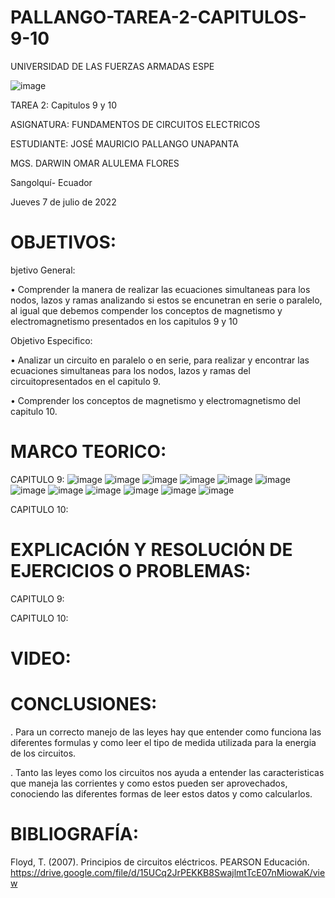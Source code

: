 # PALLANGO-TAREA-2-CAPITULOS-9-10

UNIVERSIDAD DE LAS FUERZAS ARMADAS ESPE



![image](https://user-images.githubusercontent.com/105695077/169195292-caeb0d12-8f66-4f08-bb58-2efffc44ccf5.png)




TAREA 2: Capitulos 9 y 10 



ASIGNATURA: FUNDAMENTOS DE CIRCUITOS ELECTRICOS

ESTUDIANTE: JOSÉ MAURICIO PALLANGO UNAPANTA

MGS. DARWIN OMAR ALULEMA FLORES

Sangolquí- Ecuador

Jueves 7 de julio de 2022

# OBJETIVOS:
bjetivo General:

• Comprender la manera de realizar las ecuaciones simultaneas para los nodos, lazos y ramas analizando si estos se encunetran en serie o paralelo, al igual que debemos compender los conceptos de magnetismo y electromagnetismo presentados en los capitulos 9 y 10

Objetivo Especifico:

• Analizar un circuito en paralelo o en serie, para realizar y encontrar las ecuaciones simultaneas para los nodos, lazos y ramas del circuitopresentados en el capitulo 9.

• Comprender los conceptos de magnetismo y electromagnetismo del capitulo 10. 

# MARCO TEORICO:

CAPITULO 9:
![image](https://user-images.githubusercontent.com/105695077/177805385-cedb8bde-1ba0-4630-b8f0-643ddc152897.png)
![image](https://user-images.githubusercontent.com/105695077/177805599-9af2baf4-4634-4b0a-a9b3-8ce300750682.png)
![image](https://user-images.githubusercontent.com/105695077/177805654-cb953ce9-6ed9-4294-93fd-ab912f0e8ac0.png)
![image](https://user-images.githubusercontent.com/105695077/177805711-061717d5-438b-4b5b-843e-ba68569d1a38.png)
![image](https://user-images.githubusercontent.com/105695077/177805788-bff57324-9f13-4f38-b7bb-8cd70bc359a7.png)
![image](https://user-images.githubusercontent.com/105695077/177805853-ce5619e7-b16d-4c30-ad05-5339d1adb281.png)
![image](https://user-images.githubusercontent.com/105695077/177805996-b108cc45-f1d1-4ef9-bdc5-6fb90af901c8.png)
![image](https://user-images.githubusercontent.com/105695077/177806055-12ef8c8e-8d36-4f0b-a12c-df5a7f7516d0.png)
![image](https://user-images.githubusercontent.com/105695077/177806125-96de35ed-f938-4f8f-b002-2666cc0494b4.png)
![image](https://user-images.githubusercontent.com/105695077/177806178-82342ff7-3e05-443e-aa8f-d00dd1242d28.png)
![image](https://user-images.githubusercontent.com/105695077/177806233-978533a3-7518-4caf-b8ac-996d6c83ed7e.png)
![image](https://user-images.githubusercontent.com/105695077/177806292-e793bb0a-d25d-472f-96cc-b48bf0377152.png)



CAPITULO 10:

# EXPLICACIÓN Y RESOLUCIÓN DE EJERCICIOS O PROBLEMAS:

CAPITULO 9:

CAPITULO 10:

# VIDEO:



# CONCLUSIONES:
. Para un correcto manejo de las leyes hay que entender como funciona las diferentes formulas y como leer el tipo de medida utilizada para la energia de los circuitos.

. Tanto las leyes como los circuitos nos ayuda a entender las caracteristicas que maneja las corrientes y como estos pueden ser aprovechados, conociendo las diferentes formas de leer estos datos y como calcularlos.

# BIBLIOGRAFÍA:

Floyd, T. (2007). Principios de circuitos eléctricos. PEARSON Educación. https://drive.google.com/file/d/15UCq2JrPEKKB8SwajlmtTcE07nMiowaK/view

